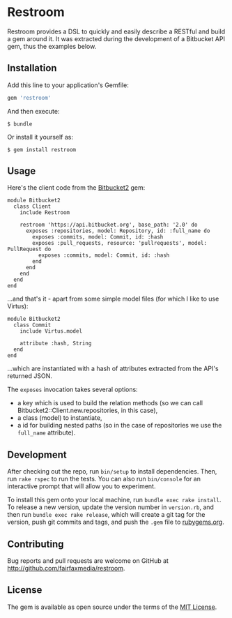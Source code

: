 # Restroom

Restroom provides a DSL to quickly and easily describe a RESTful and build a gem around it. It was extracted during the development of a Bitbucket API gem, thus the examples below.

## Installation

Add this line to your application's Gemfile:

```ruby
gem 'restroom'
```

And then execute:

    $ bundle

Or install it yourself as:

    $ gem install restroom

## Usage

Here's the client code from the [Bitbucket2](http://github.com/fairfaxmedia/bitbucket2) gem:

```
module Bitbucket2
  class Client
    include Restroom

    restroom 'https://api.bitbucket.org', base_path: '2.0' do
      exposes :repositories, model: Repository, id: :full_name do
        exposes :commits, model: Commit, id: :hash
        exposes :pull_requests, resource: 'pullrequests', model: PullRequest do
          exposes :commits, model: Commit, id: :hash
        end
      end
    end
  end
end
```

...and that's it - apart from some simple model files (for which I like to use Virtus):

```
module Bitbucket2
  class Commit
    include Virtus.model

    attribute :hash, String
  end
end
```

...which are instantiated with a hash of attributes extracted from the API's returned JSON.

The `exposes` invocation takes several options:

 - a key which is used to build the relation methods (so we can call Bitbucket2::Client.new.repositories, in this case),
 - a class (model) to instantiate,
 - a id for building nested paths (so in the case of repositories we use the `full_name` attribute).


## Development

After checking out the repo, run `bin/setup` to install dependencies. Then, run `rake rspec` to run the tests. You can also run `bin/console` for an interactive prompt that will allow you to experiment.

To install this gem onto your local machine, run `bundle exec rake install`. To release a new version, update the version number in `version.rb`, and then run `bundle exec rake release`, which will create a git tag for the version, push git commits and tags, and push the `.gem` file to [rubygems.org](https://rubygems.org).

## Contributing

Bug reports and pull requests are welcome on GitHub at http://github.com/fairfaxmedia/restroom.


## License

The gem is available as open source under the terms of the [MIT License](http://opensource.org/licenses/MIT).
